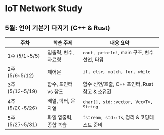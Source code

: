 # IoT Network Study

## 5월: 언어 기본기 다지기 (C++ & Rust)
| 주차 | 학습 주제 | 내용 요약 |
|-|-|-|
| 1주 (5/1~5/5) | 입출력, 변수, 자료형 | `cout, println!`, main 구조, 변수 선언, 타입 |
| 2주 (5/6~5/12) | 제어문 | `if, else, match, for, while` |
| 3주 (5/13~5/19) | 함수, 포인터 vs 참조 | 함수 선언/호출, C++ 포인터, Rust 참고 & 소유권 |
| 4주 (5/20~5/26) | 배열, 벡터, 문자열 | `char[], std::vector, Vec<T>, String` |
| 5주 (5/27~5/31) | 파일 입출력, 종합 복습 | `fstream, std::fs`, 정리 & 코딩테스트 준비 |
